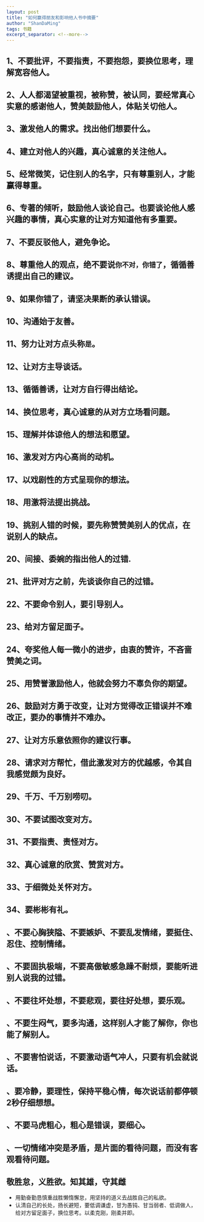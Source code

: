 ```yaml
---
layout: post
title: "如何赢得朋友和影响他人书中摘要"
author: "ShanDaMing"
tags: 书籍
excerpt_separator: <!--more-->
---
```


## 1、不要批评，不要指责，不要抱怨，要换位思考，理解宽容他人。<!--more-->

## 2、人人都渴望被重视，被称赞，被认同，要经常真心实意的感谢他人，赞美鼓励他人，体贴关切他人。

## 3、激发他人的需求。找出他们想要什么。

## 4、建立对他人的兴趣，真心诚意的关注他人。

## 5、经常微笑，记住别人的名字，只有尊重别人，才能赢得尊重。

## 6、专著的倾听，鼓励他人谈论自己。也要谈论他人感兴趣的事情，真心实意的让对方知道他有多重要。

## 7、不要反驳他人，避免争论。

## 8、尊重他人的观点，绝不要说`你不对，你错了`，循循善诱提出自己的建议。

## 9、如果你错了，请坚决果断的承认错误。

## 10、沟通始于友善。

## 11、努力让对方点头称`是`。

## 12、让对方主导谈话。

## 13、循循善诱，让对方自行得出结论。

## 14、换位思考，真心诚意的从对方立场看问题。

## 15、理解并体谅他人的想法和愿望。

## 16、激发对方内心高尚的动机。

## 17、以戏剧性的方式呈现你的想法。

## 18、用激将法提出挑战。

## 19、挑别人错的时候，要先称赞赞美别人的优点，在说别人的缺点。

## 20、间接、委婉的指出他人的过错.

## 21、批评对方之前，先谈谈你自己的过错。

## 22、不要命令别人，要引导别人。

## 23、给对方留足面子。

## 24、夸奖他人每一微小的进步，由衷的赞许，不吝啬赞美之词。

## 25、用赞誉激励他人，他就会努力不辜负你的期望。

## 26、鼓励对方勇于改变，让对方觉得改正错误并不难改正，要办的事情并不难办。

## 27、让对方乐意依照你的建议行事。

## 28、请求对方帮忙，借此激发对方的优越感，令其自我感觉颇为良好。

## 29、千万、千万别唠叨。

## 30、不要试图改变对方。

## 31、不要指责、责怪对方。

## 32、真心诚意的欣赏、赞赏对方。

## 33、于细微处关怀对方。

## 34、要彬彬有礼。

## 、不要心胸狭隘、不要嫉妒、不要乱发情绪，要挺住、忍住、控制情绪。

## 、不要固执极端，不要高傲敏感急躁不耐烦，要能听进别人说我的过错。

## 、不要往坏处想，不要悲观，要往好处想，要乐观。

## 、不要生闷气，要多沟通，这样别人才能了解你，你也能了解别人。

## 、不要害怕说话，不要激动语气冲人，只要有机会就说话。

## 、要冷静，要理性，保持平稳心情，每次说话前都停顿2秒仔细想想。

## 、不要马虎粗心，粗心是错误，要细心。

## 、一切情绪冲突是矛盾，是片面的看待问题，而没有客观看待问题。

## 敬胜怠，义胜欲。知其雄，守其雌
* 用勤奋勤恳慎重战胜懒惰懈怠，用坚持的道义去战胜自己的私欲。
* 认清自己的长处，扬长避短，要低调谦虚，甘为愚钝、甘当弱者、低调做人，给对方留足面子，换位思考。以柔克刚，刚柔并即。

